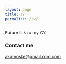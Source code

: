 ```yaml
---
layout: page
title: CV
permalink: /cv/
---
```


Future link to my CV.

### Contact me

[akamoske@gmail.com.com](mailto:akamoske@gmail.com)